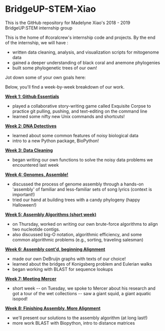 # BridgeUP-STEM-Xiao

This is the GitHub repository for Madelyne Xiao's 2018 - 2019 BridgeUP:STEM internship group

This is the home of #coralcrew's internship code and projects. By the end of the internship, we will have :

- written data cleaning, analysis, and visualization scripts for mitogenome data
- gained a deeper understanding of black coral and anemone phylogenies
- built some phylogenetic trees of our own!

Jot down some of your own goals here: 


Below, you'll find a week-by-week breakdown of our work. 

[__Week 1: Github Essentials__](https://github.com/amnh/BridgeUP-STEM-Xiao/tree/master/blackcoral/week-1)
- played a collaborative story-writing game called Exquisite Corpse to practice git pulling, pushing, and text-editing on the command line
- learned some nifty new Unix commands and shortcuts!

[__Week 2: DNA Detectives__](https://github.com/amnh/BridgeUP-STEM-Xiao/tree/master/blackcoral/week-2)
- learned about some common features of noisy biological data
- intro to a new Python package, BioPython!

[__Week 3: Data Cleaning__](https://github.com/amnh/BridgeUP-STEM-Xiao/tree/master/blackcoral/week-3)
- began writing our own functions to solve the noisy data problems we encountered last week 

[__Week 4: Genomes, Assemble!__](https://github.com/amnh/BridgeUP-STEM-Xiao/tree/master/blackcoral/week-4)
- discussed the process of genome assembly through a hands-on 'assembly' of familiar and less-familiar sets of song lyrics (context is important!) 
- tried our hand at building trees with a candy phylogeny (happy Halloween!)

[__Week 5: Assembly Algorithms (short week)__](https://github.com/amnh/BridgeUP-STEM-Xiao/tree/master/blackcoral/week-5)
- on Thursday, worked on writing our own brute-force algorithms to align two nucleotide contigs. 
- also discussed big-O notation, algorithmic efficiency, and some common algorithmic problems (e.g., sorting, traveling salesman)

[__Week 6: Assembly cont'd, beginning Alignment__](https://github.com/amnh/BridgeUP-STEM-Xiao/tree/master/blackcoral/week-6)
- made our own DeBruijn graphs with texts of our choice!
- learned about the bridges of Konigsberg problem and Eulerian walks
- began working with BLAST for sequence lookups

[__Week 7: Meeting Mercer__](https://github.com/amnh/BridgeUP-STEM-Xiao/tree/master/blackcoral/week-7)
- short week -- on Tuesday, we spoke to Mercer about his research and got a tour of the wet collections -- saw a giant squid, a giant aquatic isopod!

[__Week 8: Finishing Assembly, More Alignment__](https://github.com/amnh/BridgeUP-STEM-Xiao/tree/master/blackcoral/week-8)
- we'll present our solutions to the assembly algorithm (at long last!)
- more work BLAST with Biopython, intro to distance matrices

